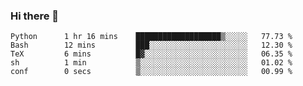 ### Hi there 👋

<!--
**gustavkrist/gustavkrist** is a ✨ _special_ ✨ repository because its `README.md` (this file) appears on your GitHub profile.

Here are some ideas to get you started:

- 🔭 I’m currently working on ...
- 🌱 I’m currently learning ...
- 👯 I’m looking to collaborate on ...
- 🤔 I’m looking for help with ...
- 💬 Ask me about ...
- 📫 How to reach me: ...
- 😄 Pronouns: ...
- ⚡ Fun fact: ...
-->

<!--START_SECTION:waka-->

```text
Python      1 hr 16 mins    ███████████████████▒░░░░░   77.73 %
Bash        12 mins         ███░░░░░░░░░░░░░░░░░░░░░░   12.30 %
TeX         6 mins          █▓░░░░░░░░░░░░░░░░░░░░░░░   06.35 %
sh          1 min           ▒░░░░░░░░░░░░░░░░░░░░░░░░   01.02 %
conf        0 secs          ▒░░░░░░░░░░░░░░░░░░░░░░░░   00.99 %
```

<!--END_SECTION:waka-->
